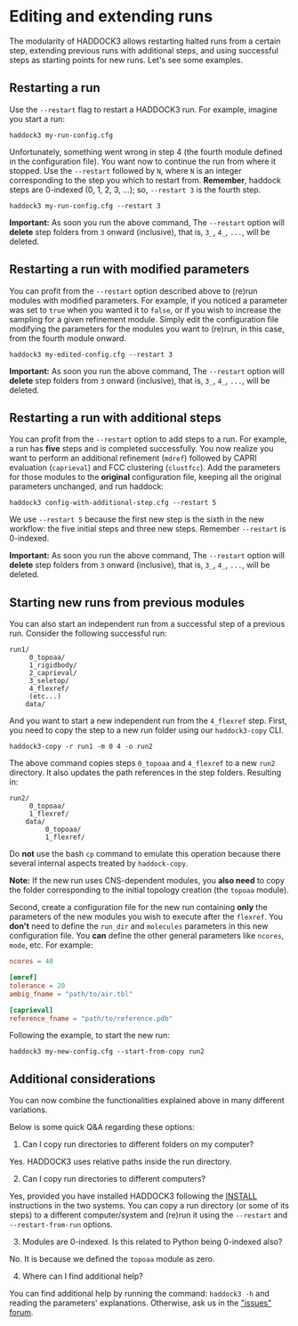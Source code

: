 # Editing and extending runs

The modularity of HADDOCK3 allows restarting halted runs from a certain step,
extending previous runs with additional steps, and using successful steps as
starting points for new runs. Let's see some examples.

## Restarting a run

Use the `--restart` flag to restart a HADDOCK3 run. For example, imagine you
start a run:

```
haddock3 my-run-config.cfg
```

Unfortunately, something went wrong in step 4 (the fourth module defined in the
configuration file).  You want now to continue the run from where it stopped.
Use the `--restart` followed by `N`, where `N` is an integer corresponding to
the step you which to restart from. **Remember**, haddock steps are 0-indexed
(0, 1, 2, 3, ...); so, `--restart 3` is the fourth step.

```
haddock3 my-run-config.cfg --restart 3
```

**Important:** As soon you run the above command, The `--restart` option will
**delete** step folders from `3` onward (inclusive), that is, `3_`, `4_`,
`...`, will be deleted.

## Restarting a run with modified parameters

You can profit from the `--restart` option described above to (re)run modules
with modified parameters. For example, if you noticed a parameter was set to
`true` when you wanted it to `false`, or if you wish to increase the sampling
for a given refinement module. Simply edit the configuration file modifying the
parameters for the modules you want to (re)run, in this case, from the fourth
module onward.

```
haddock3 my-edited-config.cfg --restart 3
```

**Important:** As soon you run the above command, The `--restart` option will
**delete** step folders from `3` onward (inclusive), that is, `3_`, `4_`,
`...`, will be deleted.

## Restarting a run with additional steps

You can profit from the `--restart` option to add steps to a run. For example,
a run has **five** steps and is completed successfully. You now realize you want
to perform an additional refinement (`mdref`) followed by CAPRI evaluation
(`caprieval`) and FCC clustering (`clustfcc`). Add the parameters for those
modules to the **original** configuration file, keeping all the original
parameters unchanged, and run haddock:

```
haddock3 config-with-additional-step.cfg --restart 5
```

We use `--restart 5` because the first new step is the sixth in the new
workflow: the five initial steps and three new steps. Remember `--restart` is
0-indexed.

**Important:** As soon you run the above command, The `--restart` option will
**delete** step folders from `3` onward (inclusive), that is, `3_`, `4_`,
`...`, will be deleted.

## Starting new runs from previous modules

You can also start an independent run from a successful step of a previous run.
Consider the following successful run:

```
run1/
￼    0_topoaa/
￼    1_rigidbody/
￼    2_caprieval/
￼    3_seletop/
￼    4_flexref/
￼    (etc...)
    data/
```

And you want to start a new independent run from the `4_flexref` step. First,
you need to copy the step to a new run folder using our `haddock3-copy` CLI.

```
haddock3-copy -r run1 -m 0 4 -o run2
```

The above command copies steps `0_topoaa` and `4_flexref` to a new `run2`
directory. It also updates the path references in the step folders. Resulting in:

```
run2/
￼    0_topoaa/
￼    1_flexref/
    data/
    ￼    0_topoaa/
￼        1_flexref/
```

Do **not** use the bash `cp` command to emulate this operation because there
several internal aspects treated by `haddock-copy`.

**Note:** If the new run uses CNS-dependent modules, you **also need** to copy
the folder corresponding to the initial topology creation (the `topoaa` module).

Second, create a configuration file for the new run containing **only** the
parameters of the new modules you wish to execute after the `flexref`. You
**don't** need to define the `run_dir` and `molecules` parameters in this new
configuration file. You **can** define the other general parameters like
`ncores`, `mode`, etc. For example:

```toml
ncores = 40

[emref]
tolerance = 20
ambig_fname = "path/to/air.tbl"

[caprieval]
reference_fname = "path/to/reference.pdb"
```

Following the example, to start the new run:

```
haddock3 my-new-config.cfg --start-from-copy run2
```

## Additional considerations

You can now combine the functionalities explained above in many different
variations.

Below is some quick Q&A regarding these options:

1. Can I copy run directories to different folders on my computer?

Yes. HADDOCK3 uses relative paths inside the run directory.

2. Can I copy run directories to different computers?

Yes, provided you have installed HADDOCK3 following the [INSTALL](INSTALL.md)
instructions in the two systems. You can copy a run directory (or some of its
steps) to a different computer/system and (re)run it using the `--restart` and
``--restart-from-run`` options.

3. Modules are 0-indexed. Is this related to Python being 0-indexed also?

No. It is because we defined the `topoaa` module as zero.

4. Where can I find additional help?

You can find additional help by running the command: `haddock3 -h` and reading
the parameters' explanations. Otherwise, ask us in the ["issues"
forum](https://github.com/haddocking/haddock3/issues).
